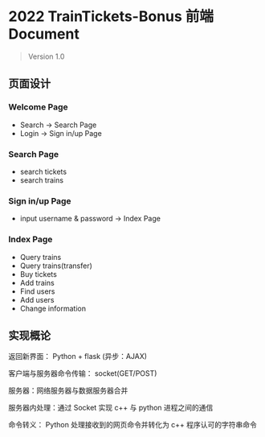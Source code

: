 # 2022 TrainTickets-Bonus 前端 Document

> Version 1.0

## 页面设计

### Welcome Page
* Search -> Search Page
* Login -> Sign in/up Page

### Search Page
* search tickets
* search trains

### Sign in/up Page
* input username & password -> Index Page

### Index Page
* Query trains
* Query trains(transfer)
* Buy tickets
* Add trains
* Find users
* Add users
* Change information

## 实现概论

返回新界面： Python + flask (异步：AJAX)

客户端与服务器命令传输： socket(GET/POST)

服务器：网络服务器与数据服务器合并

服务器内处理：通过 Socket 实现 c++ 与 python 进程之间的通信

命令转义： Python 处理接收到的网页命令并转化为 c++ 程序认可的字符串命令